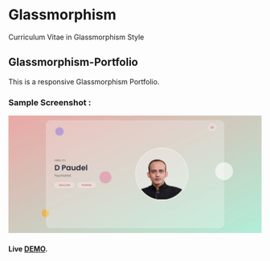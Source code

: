 # Glassmorphism
Curriculum Vitae in Glassmorphism Style

## Glassmorphism-Portfolio
This is a responsive Glassmorphism Portfolio.

### Sample Screenshot :
<p align="center">
  <img  src="img/portfolio/glassmorphism.jpg">

#### **Live [DEMO](https://paudeldhirendra.github.io/Glassmorphism/)**.
